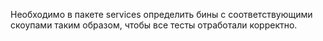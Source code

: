 Необходимо в пакете services определить бины с соответствующими скоупами таким образом, чтобы все тесты отработали
корректно.